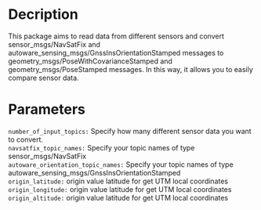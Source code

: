 # Decription

This package aims to read data from different sensors and convert sensor_msgs/NavSatFix and autoware_sensing_msgs/GnssInsOrientationStamped messages to geometry_msgs/PoseWithCovarianceStamped and geometry_msgs/PoseStamped messages. In this way, it allows you to easily compare sensor data. 

# Parameters

```number_of_input_topics:``` Specify how many different sensor data you want to convert.</br>
```navsatfix_topic_names:``` Specify your topic names of type sensor_msgs/NavSatFix </br>
```autoware_orientation_topic_names:``` Specify your topic names of type autoware_sensing_msgs/GnssInsOrientationStamped </br>
```origin_latitude:``` origin value latitude for get UTM local coordinates </br>
```origin_longitude:``` origin value latitude for get UTM local coordinates </br>
```origin_altitude:``` origin value latitude for get UTM local coordinates</br>



